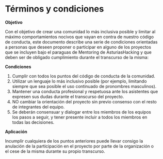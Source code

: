 # Términos y condiciones

**Objetivo**

Con el objetivo de crear una comunidad lo más inclusiva posible y limitar al máximo comportamientos nocivos que vayan en contra de nuestro código de conducta, este documento describe una serie de condiciones orientadas a personas que deseen proponer o participar en alguno de los proyectos que se incluyen bajo el paraguas de Mentoring de AsturiasHacking y que deben ser de obligado cumplimiento durante el transcurso de la misma:

**Condiciones**

1. Cumplir con todos los puntos del código de conducta de la comunidad.
2. Utilizar un lenguaje lo más inclusivo posible (por ejemplo, limitando siempre que sea posible el uso continuado de pronombres masculinos).
3. Mantener una conducta profesional y respetuosa ante los asistentes que expresen sus dudas durante el transcurso del proyecto.
4. NO cambiar la orientación del proyecto sin previo consenso con el resto de integrantes del equipo.
5. Se deberán consensuar y dialogar entre los miembros de los equipos los pasos a seguir, y tener presente incluir a todos los miembros en todas las decisiones.


**Aplicación**

Incumplir cualquiera de los puntos anteriores puede llevar consigo la anulación de la participación en el proyecto por parte de la organización o el cese de la misma durante su propio transcurso.
